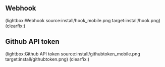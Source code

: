 <!--
Title: Prerequisites
Description: What you need to install Pype
Keywords: pype, prerequisites
-->
## Webhook

(lightbox:Webhook source:install/hook_mobile.png target:install/hook.png)
(clearfix:)

## Github API token
(lightbox:Github API token source:install/githubtoken_mobile.png target:install/githubtoken.png)
(clearfix:)

